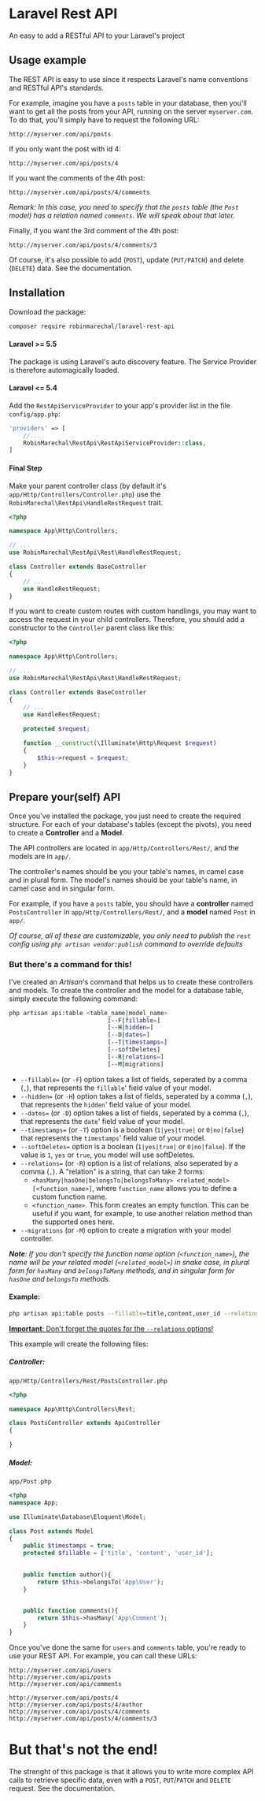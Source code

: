 

# Laravel Rest API

An easy to add a RESTful API to your Laravel's project

## Usage example
The REST API is easy to use since it respects Laravel's name  conventions and RESTful API's standards.

 For example, imagine you have a `posts` table in your database, then you'll want to get all the posts from your API, running on the server `myserver.com`. To do that, you'll simply have to request the following URL:
 ```http
 http://myserver.com/api/posts
```

If you only want the post with id 4:
```http
http://myserver.com/api/posts/4
```

If you want the comments of the 4th post:

```http
http://myserver.com/api/posts/4/comments
```

_Remark: In this case, you need to specify that the `posts` table (the `Post` model) has a relation named `comments`. We will speak about that later._

Finally, if you want the 3rd comment of the 4th post:

```http
http://myserver.com/api/posts/4/comments/3
```

Of course, it's also possible to add (`POST`), update (`PUT/PATCH`) and delete (`DELETE`) data. See the documentation.

## Installation
Download the package:
```bash
composer require robinmarechal/laravel-rest-api
```
#### Laravel >= 5.5
The package is using Laravel's auto discovery feature. The Service Provider is therefore automagically loaded.

#### Laravel <= 5.4
Add the `RestApiServiceProvider` to your app's provider list in the file `config/app.php`:

```php
'providers' => [
    //...
    RobinMarechal\RestApi\RestApiServiceProvider::class,
]
```

#### Final Step
Make your parent controller class (by default it's `app/Http/Controllers/Controller.php`) use the `RobinMarechal\RestApi\HandleRestRequest` trait.

```php
<?php

namespace App\Http\Controllers;

// ...
use RobinMarechal\RestApi\Rest\HandleRestRequest;

class Controller extends BaseController
{
	// ...
    use HandleRestRequest;
}
```


If you want to create custom routes with custom handlings, you may want to access the request in your child controllers. Therefore, you should add a constructor to the `Controller` parent class like this:

```php
<?php

namespace App\Http\Controllers;

// ...
use RobinMarechal\RestApi\Rest\HandleRestRequest;

class Controller extends BaseController
{
	// ...
    use HandleRestRequest;
    
    protected $request;

    function __construct(\Illuminate\Http\Request $request)
    {
        $this->request = $request;
    }
}
```

##  Prepare your(self) API
Once you've installed the package, you just need to create the required structure.
For each of your database's tables (except the pivots), you need to create a **Controller** and a **Model**.

The API controllers are located in `app/Http/Controllers/Rest/`, and the models are in `app/`.

The controller's names should be you your table's names, in camel case and in plural form.
The model's names should be your table's name, in camel case and in singular form.

For example, if you have a `posts` table, you should have a **controller** named `PostsController` in `app/Http/Controllers/Rest/`, and a **model** named `Post` in `app/`.

_Of course, all of these are customizable, you only need to publish the `rest` config using `php artisan vendor:publish` command to override defaults_

### But there's a command for this!

I've created an _Artisan_'s command that helps us to create these controllers and models.
To create the controller and the model for a database table, simply execute the following command:
```bash
php artisan api:table <table_name|model_name> 
                            [--F|fillable=]
                            [--H|hidden=]
                            [--D|dates=]
                            [--T|timestamps=] 
                            [--softDeletes] 
                            [--R|relations=]
                            [--M|migrations]
``` 

- `--fillable=` (or `-F`) option takes a list of fields, seperated by a comma (`,`), that represents the `fillable`' field value of your model.
- `--hidden=` (or `-H`) option takes a list of fields, seperated by a comma (`,`), that represents the `hidden`' field value of your model.
- `--dates=` (or `-D`) option takes a list of fields, seperated by a comma (`,`), that represents the `date`' field value of your model.
- `--timestamps=` (or `-T`) option is a boolean (`1|yes|true|` or `0|no|false`) that represents the `timestamps`' field value of your model.
- `--softDeletes=` option is a boolean (`1|yes|true|` or `0|no|false`). If the value is `1`, `yes` or `true`, you model will use softDeletes.
- `--relations=` (or `-R`) option is a list of relations, also seperated by a comma (`,`).
A "relation" is a string, that can take 2 forms:
    - `<hasMany|hasOne|belongsTo|belongsToMany> <related_model> [<function_name>]`, where `function_name` allows you to define a custom function name.
    - `<function_name>`. This form creates an empty function. This can be useful if you want, for example, to use another relation method than the supported ones here.
- `--migrations` (or `-M`) option to create a migration with your model controller.

_**Note**:  If you don't specify the function name option (`<function_name>`), the name will be your related model (`<related_model>`) in snake case, in plural form for `hasMany` and `belongsToMany` methods, and in singular form for `hasOne` and `belongsTo` methods._

#### Example:

```bash
php artisan api:table posts --fillable=title,content,user_id --relations="belongsTo User author, hasMany Comment"
```
<u>**Important**: Don't forget the quotes for the `--relations` options!</u>

This example will create the following files:

##### Controller:
`app/Http/Controllers/Rest/PostsController.php`
```php
<?php

namespace App\Http\Controllers\Rest;

class PostsController extends ApiController
{

}
```
##### Model:
`app/Post.php`

```php
<?php
namespace App;

use Illuminate\Database\Eloquent\Model;

class Post extends Model
{
    public $timestamps = true;
    protected $fillable = ['title', 'content', 'user_id'];

    
    public function author(){
        return $this->belongsTo('App\User');
    }


    public function comments(){
        return $this->hasMany('App\Comment');
    }
}
```

Once you've done the same for `users` and `comments` table, you're ready to use your REST API. For example, you can call these URLs:

```http
http://myserver.com/api/users
http://myserver.com/api/posts
http://myserver.com/api/comments

http://myserver.com/api/posts/4
http://myserver.com/api/posts/4/author
http://myserver.com/api/posts/4/comments
http://myserver.com/api/posts/4/comments/3
```

# But that's not the end!

The strenght of this package is that it allows you to write more complex API calls to retrieve specific data, even with a `POST`, `PUT`/`PATCH` and `DELETE` request. See the documentation.
